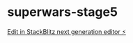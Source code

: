 # superwars-stage5

[Edit in StackBlitz next generation editor ⚡️](https://stackblitz.com/~/github.com/pawanomprakash/superwars-stage5)